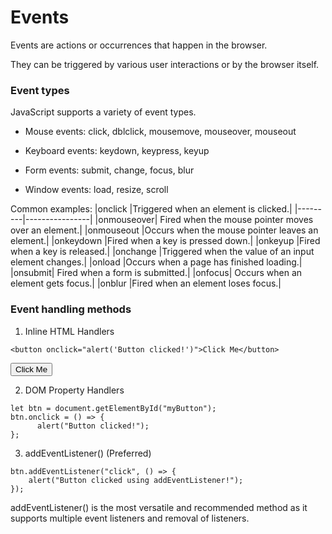 # Events

Events are actions or occurrences that happen in the browser.

They can be triggered by various user interactions or by the browser itself.

### Event types

JavaScript supports a variety of event types.

- Mouse events: click, dblclick, mousemove, mouseover, mouseout

- Keyboard events: keydown, keypress, keyup

- Form events: submit, change, focus, blur

- Window events: load, resize, scroll

Common examples:
|onclick |Triggered when an element is clicked.|
|---------|----------------|
|onmouseover| Fired when the mouse pointer moves over an element.|
|onmouseout |Occurs when the mouse pointer leaves an element.|
|onkeydown |Fired when a key is pressed down.|
|onkeyup |Fired when a key is released.|
|onchange |Triggered when the value of an input element changes.|
|onload |Occurs when a page has finished loading.|
|onsubmit| Fired when a form is submitted.|
|onfocus| Occurs when an element gets focus.|
|onblur |Fired when an element loses focus.|

### Event handling methods

1. Inline HTML Handlers

`<button onclick="alert('Button clicked!')">Click Me</button>`

<button onclick="alert('Button clicked!')">Click Me</button>


2. DOM Property Handlers

```
let btn = document.getElementById("myButton");
btn.onclick = () => {
      alert("Button clicked!");
};
```

3. addEventListener() (Preferred)

```
btn.addEventListener("click", () => {
    alert("Button clicked using addEventListener!");
});
```

addEventListener() is the most versatile and recommended method as it supports multiple event listeners and removal of listeners.
